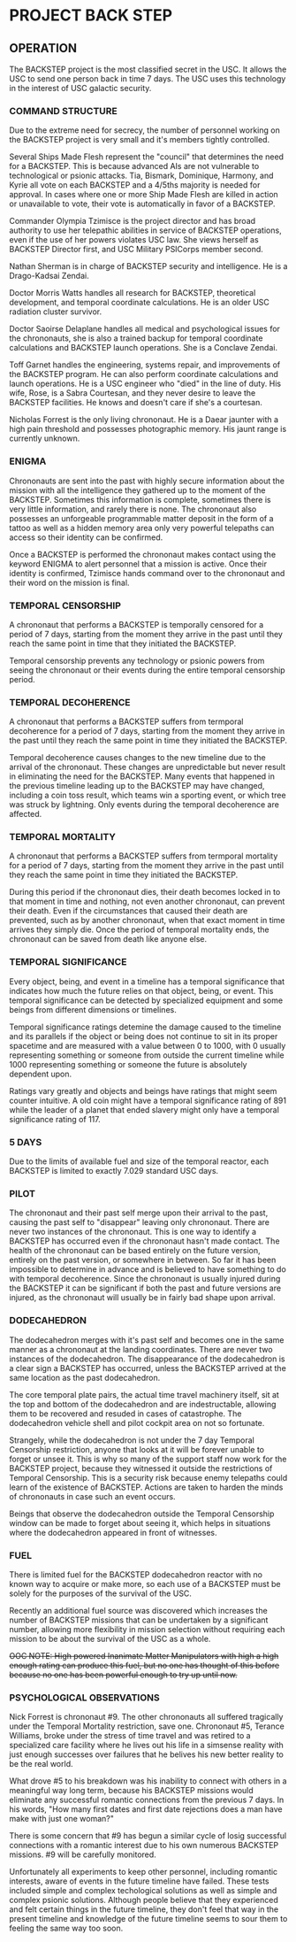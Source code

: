 # PROJECT BACK STEP

## OPERATION
The BACKSTEP project is the most classified secret in the USC. It allows the USC to send one person back in time 7 days. The USC uses this technology in the interest of USC galactic security.

### COMMAND STRUCTURE
Due to the extreme need for secrecy, the number of personnel working on the BACKSTEP project is very small and it's members tightly controlled.

Several Ships Made Flesh represent the "council" that determines the need for a BACKSTEP. This is because advanced AIs are not vulnerable to technological or psionic attacks. Tia, Bismark, Dominique, Harmony, and Kyrie all vote on each BACKSTEP and a 4/5ths majority is needed for approval. In cases where one or more Ship Made Flesh are killed in action or unavailable to vote, their vote is automatically in favor of a BACKSTEP.

Commander Olympia Tzimisce is the project director and has broad authority to use her telepathic abilities in service of BACKSTEP operations, even if the use of her powers violates USC law. She views herself as BACKSTEP Director first, and USC Military PSICorps member second.

Nathan Sherman is in charge of BACKSTEP security and intelligence. He is a Drago-Kadsai Zendai.

Doctor Morris Watts handles all research for BACKSTEP, theoretical development, and temporal coordinate calculations. He is an older USC radiation cluster survivor.

Doctor Saoirse Delaplane handles all medical and psychological issues for the chrononauts, she is also a trained backup for temporal coordinate calculations and BACKSTEP launch operations. She is a Conclave Zendai.

Toff Garnet handles the engineering, systems repair, and improvements of the BACKSTEP program. He can also perform coordinate calculations and launch operations. He is a USC engineer who "died" in the line of duty. His wife, Rose, is a Sabra Courtesan, and they never desire to leave the BACKSTEP facilities. He knows and doesn't care if she's a courtesan.

Nicholas Forrest is the only living chrononaut. He is a Daear jaunter with a high pain threshold and possesses photographic memory. His jaunt range is currently unknown.

### ENIGMA
Chrononauts are sent into the past with highly secure information about the mission with all the intelligence they gathered up to the moment of the BACKSTEP. Sometimes this information is complete, sometimes there is very little information, and rarely there is none. The chrononaut also possesses an unforgeable programmable matter deposit in the form of a tattoo as well as a hidden memory area only very powerful telepaths can access so their identity can be confirmed. 

Once a BACKSTEP is performed the chrononaut makes contact using the keyword ENIGMA to alert personnel that a mission is active. Once their identity is confirmed, Tzimisce hands command over to the chrononaut and their word on the mission is final.

### TEMPORAL CENSORSHIP
A chrononaut that performs a BACKSTEP is temporally censored for a period of 7 days, starting from the moment they arrive in the past until they reach the same point in time that they initiated the BACKSTEP.

Temporal censorship prevents any technology  or psionic powers from seeing the chrononaut or their events during the entire temporal censorship period. 

### TEMPORAL DECOHERENCE
A chrononaut that performs a BACKSTEP suffers from termporal decoherence for a period of 7 days, starting from the moment they arrive in the past until they reach the same point in time they initiated the BACKSTEP.

Temporal decoherence causes changes to the new timeline due to the arrival of the chrononaut. These changes are unpredictable but never result in eliminating the need for the BACKSTEP. Many events that happened in the previous timeline leading up to the BACKSTEP may have changed, including a coin toss result, which teams win a sporting event, or which tree was struck by lightning. Only events during the temporal decoherence are affected.

### TEMPORAL MORTALITY
A chrononaut that performs a BACKSTEP suffers from termporal mortality for a period of 7 days, starting from the moment they arrive in the past until they reach the same point in time they initiated the BACKSTEP.

During this period if the chrononaut dies, their death becomes locked in to that moment in time and nothing, not even another chrononaut, can prevent their death. Even if the circumstances that caused their death are prevented, such as by another chrononaut, when that exact moment in time arrives they simply die. Once the period of temporal mortality ends, the chrononaut can be saved from death like anyone else.

### TEMPORAL SIGNIFICANCE
Every object, being, and event in a timeline has a temporal significance that indicates how much the future relies on that object, being, or event. This temporal significance can be detected by specialized equipment and some beings from different dimensions or timelines.

Temporal significance ratings detemine the damage caused to the timeline and its parallels if the object or being does not continue to sit in its proper spacetime and are measured with a value between 0 to 1000, with 0 usually representing something or someone from outside the current timeline while 1000 representing something or someone the future is absolutely dependent upon.

Ratings vary greatly and objects and beings have ratings that might seem counter intuitive. A old coin might have a temporal significance rating of 891 while the leader of a planet that ended slavery might only have a temporal significance rating of 117. 

### 5 DAYS
Due to the limits of available fuel and size of the temporal reactor, each BACKSTEP is limited to exactly 7.029 standard USC days.

### PILOT
The chrononaut and their past self merge upon their arrival to the past, causing the past self to "disappear" leaving only chrononaut. There are never two instances of the chrononaut. This is one way to identify a BACKSTEP has occurred even if the chrononaut hasn't made contact. The health of the chrononaut can be based entirely on the future version, entirely on the past version, or somewhere in between. So far it has been impossible to determine in advance and is believed to have something to do with temporal decoherence. Since the chrononaut is usually injured during the BACKSTEP it can be significant if both the past and future versions are injured, as the chrononaut will usually be in fairly bad shape upon arrival.

### DODECAHEDRON
The dodecahedron merges with it's past self and becomes one in the same manner as a chrononaut at the landing coordinates. There are never two instances of the dodecahedron. The disappearance of the dodecahedron is a clear sign a BACKSTEP has occurred, unless the BACKSTEP arrived at the same location as the past dodecahedron.

The core temporal plate pairs, the actual time travel machinery itself, sit at the top and bottom of the dodecahedron and are indestructable, allowing them to be recovered and resuded in cases of catastrophe. The dodecahedron vehicle shell and pilot cockpit area on not so fortunate.

Strangely, while the dodecahedron is not under the 7 day Temporal Censorship restriction, anyone that looks at it will be forever unable to forget or unsee it. This is why so many of the support staff now work for the BACKSTEP project, because they witnessed it outside the restrictions of Temporal Censorship. This is a security risk because enemy telepaths could learn of the existence of BACKSTEP. Actions are taken to harden the minds of chrononauts in case such an event occurs. 

Beings that observe the dodecahedron outside the Temporal Censorship window can be made to forget about seeing it, which helps in situations where the dodecahedron appeared in front of witnesses.

### FUEL
There is limited fuel for the BACKSTEP dodecahedron reactor with no known way to acquire or make more, so each use of a BACKSTEP must be solely for the purposes of the survival of the USC.

Recently an additional fuel source was discovered which increases the number of BACKSTEP missions that can be undertaken by a significant number, allowing more flexibility in mission selection without requiring each mission to be about the survival of the USC as a whole.

~~OOC NOTE:
High powered Inanimate Matter Manipulators with high a high enough rating can produce this fuel, but no one has thought of this before because no one has been powerful enough to try up until now.~~

### PSYCHOLOGICAL OBSERVATIONS
Nick Forrest is chrononaut #9. The other chrononauts all suffered tragically under the Temporal Mortality restriction, save one. Chrononaut #5, Terance Williams, broke under the stress of time travel and was retired to a specialized care facility where he lives out his life in a simsense reality with just enough successes over failures that he belives his new better reality to be the real world.

What drove #5 to his breakdown was his inability to connect with others in a meaningful way long term, because his BACKSTEP missions would eliminate any successful romantic connections from the previous 7 days. In his words, "How many first dates and first date rejections does a man have make with just one woman?"

There is some concern that #9 has begun a similar cycle of losig successful connections with a romantic interest due to his own numerous BACKSTEP missions. #9 will be carefully monitored.

Unfortunately all experiments to keep other personnel, including romantic interests, aware of events in the future timeline have failed. These tests included simple and complex techological solutions as well as simple and complex psionic solutions. Although people believe that they experienced and felt certain things in the future timeline, they don't feel that way in the present timeline and knowledge of the future timeline seems to sour them to feeling the same way too soon.